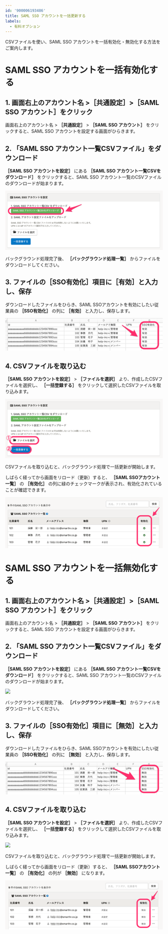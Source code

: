 ```yaml
---
id: '900006193486'
title: SAML SSO アカウントを一括更新する
labels:
  - 有料オプション
---
```

CSVファイルを使い、SAML SSO アカウントを一括有効化・無効化する方法をご案内します。

# SAML SSO アカウントを一括有効化する

## 1\. 画面右上のアカウント名 >［共通設定］>［SAML SSO アカウント］をクリック

画面右上のアカウント名 > **［共通設定］** \> **［SAML SSO アカウント］** をクリックすると、SAML SSO アカウントを設定する画面がひらきます。

## 2\. 「SAML SSO アカウント一覧CSVファイル」をダウンロード

 **［SAML SSO アカウントを設定］** にある **［SAML SSO アカウント一覧CSVをダウンロード］** をクリックすると、SAML SSO アカウント一覧のCSVファイルのダウンロードが始まります。

![](./00___________2021-05-19_14_29_59.png)

バックグラウンド処理完了後、 **［バックグラウンド処理一覧］** からファイルをダウンロードしてください。

## 3\. ファイルの［SSO有効化］項目に［有効］と入力し、保存

ダウンロードしたファイルをひらき、SAML SSOアカウントを有効にしたい従業員の **［SSO有効化］** の列に **［有効］** と入力し、保存します。

![](./__________2021-05-20_14_46_53.png)

## 4\. CSVファイルを取り込む

 **［SAML SSO アカウントを設定］** \> **［ファイルを選択］** より、作成したCSVファイルを選択し、 **［一括登録する］** をクリックして選択したCSVファイルを取り込みます。

![](./01___________2021-05-19_14_29_59.png)

CSVファイルを取り込むと、バックグラウンド処理で一括更新が開始します。

しばらく経ってから画面をリロード（更新）すると、 **［SAML SSOアカウント一覧］** の **［有効化］** の列に緑のチェックマークが表示され、有効化されていることが確認できます。

![](./__________2021-05-19_15_17_10.png)

# SAML SSO アカウントを一括無効化する

## 1\. 画面右上のアカウント名 >［共通設定］>［SAML SSO アカウント］をクリック

画面右上のアカウント名 > **［共通設定］** \> **［SAML SSO アカウント］** をクリックすると、SAML SSO アカウントを設定する画面がひらきます。

## 2\. 「SAML SSO アカウント一覧CSVファイル」をダウンロード

 **［SAML SSO アカウントを設定］** にある **［SAML SSO アカウント一覧CSVをダウンロード］** をクリックすると、SAML SSO アカウント一覧のCSVファイルのダウンロードが始まります。

![](https://knowledge.smarthr.jp/hc/article_attachments/900008572606/__________2021-05-19_14_29_59.png)

バックグラウンド処理完了後、 **［バックグラウンド処理一覧］** からファイルをダウンロードしてください。

## 3\. ファイルの［SSO有効化］項目に［無効］と入力し、保存

ダウンロードしたファイルをひらき、SAML SSOアカウントを有効にしたい従業員の **［SSO有効化］** の列に **［無効］** と入力し、保存します。

![](./__________2021-05-20_14_45_51.png)

## 4\. CSVファイルを取り込む

 **［SAML SSO アカウントを設定］** \> **［ファイルを選択］** より、作成したCSVファイルを選択し、 **［一括登録する］** をクリックして選択したCSVファイルを取り込みます。

![](https://knowledge.smarthr.jp/hc/article_attachments/900009530163/__________2021-05-19_14_29_59.png)

CSVファイルを取り込むと、バックグラウンド処理で一括更新が開始します。

しばらく経ってから画面をリロード（更新）すると、 **［SAML SSOアカウント一覧］** の **［有効化］** の列が **［無効］** になります。

![](./__________2021-05-19_15_56_11.png)

